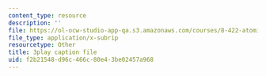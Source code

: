 ```yaml
---
content_type: resource
description: ''
file: https://ol-ocw-studio-app-qa.s3.amazonaws.com/courses/8-422-atomic-and-optical-physics-ii-spring-2013/f2b21548d96c466c80e43be02457a968_k7DskqekDZk.srt
file_type: application/x-subrip
resourcetype: Other
title: 3play caption file
uid: f2b21548-d96c-466c-80e4-3be02457a968
---
```

